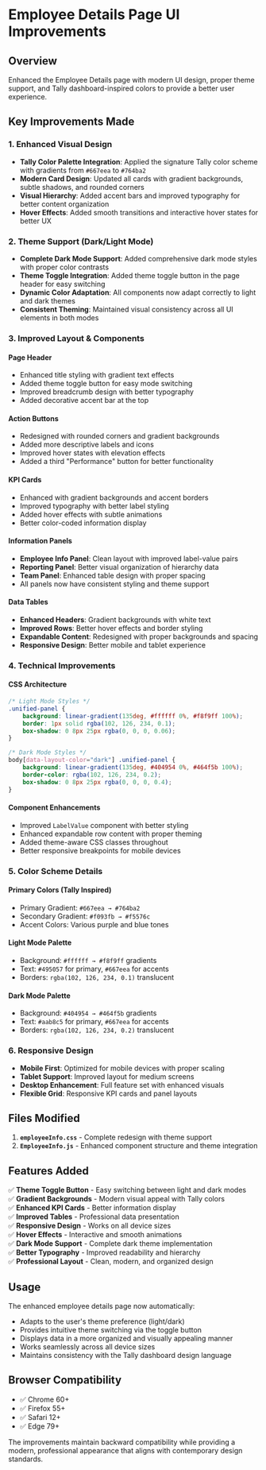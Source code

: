 # Employee Details Page UI Improvements

## Overview
Enhanced the Employee Details page with modern UI design, proper theme support, and Tally dashboard-inspired colors to provide a better user experience.

## Key Improvements Made

### 1. **Enhanced Visual Design**
- **Tally Color Palette Integration**: Applied the signature Tally color scheme with gradients from `#667eea` to `#764ba2`
- **Modern Card Design**: Updated all cards with gradient backgrounds, subtle shadows, and rounded corners
- **Visual Hierarchy**: Added accent bars and improved typography for better content organization
- **Hover Effects**: Added smooth transitions and interactive hover states for better UX

### 2. **Theme Support (Dark/Light Mode)**
- **Complete Dark Mode Support**: Added comprehensive dark mode styles with proper color contrasts
- **Theme Toggle Integration**: Added theme toggle button in the page header for easy switching
- **Dynamic Color Adaptation**: All components now adapt correctly to light and dark themes
- **Consistent Theming**: Maintained visual consistency across all UI elements in both modes

### 3. **Improved Layout & Components**

#### **Page Header**
- Enhanced title styling with gradient text effects
- Added theme toggle button for easy mode switching
- Improved breadcrumb design with better typography
- Added decorative accent bar at the top

#### **Action Buttons**
- Redesigned with rounded corners and gradient backgrounds
- Added more descriptive labels and icons
- Improved hover states with elevation effects
- Added a third "Performance" button for better functionality

#### **KPI Cards**
- Enhanced with gradient backgrounds and accent borders
- Improved typography with better label styling
- Added hover effects with subtle animations
- Better color-coded information display

#### **Information Panels**
- **Employee Info Panel**: Clean layout with improved label-value pairs
- **Reporting Panel**: Better visual organization of hierarchy data
- **Team Panel**: Enhanced table design with proper spacing
- All panels now have consistent styling and theme support

#### **Data Tables**
- **Enhanced Headers**: Gradient backgrounds with white text
- **Improved Rows**: Better hover effects and border styling
- **Expandable Content**: Redesigned with proper backgrounds and spacing
- **Responsive Design**: Better mobile and tablet experience

### 4. **Technical Improvements**

#### **CSS Architecture**
```css
/* Light Mode Styles */
.unified-panel {
    background: linear-gradient(135deg, #ffffff 0%, #f8f9ff 100%);
    border: 1px solid rgba(102, 126, 234, 0.1);
    box-shadow: 0 8px 25px rgba(0, 0, 0, 0.06);
}

/* Dark Mode Styles */
body[data-layout-color="dark"] .unified-panel {
    background: linear-gradient(135deg, #404954 0%, #464f5b 100%);
    border-color: rgba(102, 126, 234, 0.2);
    box-shadow: 0 8px 25px rgba(0, 0, 0, 0.4);
}
```

#### **Component Enhancements**
- Improved `LabelValue` component with better styling
- Enhanced expandable row content with proper theming
- Added theme-aware CSS classes throughout
- Better responsive breakpoints for mobile devices

### 5. **Color Scheme Details**

#### **Primary Colors (Tally Inspired)**
- Primary Gradient: `#667eea → #764ba2`
- Secondary Gradient: `#f093fb → #f5576c`
- Accent Colors: Various purple and blue tones

#### **Light Mode Palette**
- Background: `#ffffff → #f8f9ff` gradients
- Text: `#495057` for primary, `#667eea` for accents
- Borders: `rgba(102, 126, 234, 0.1)` translucent

#### **Dark Mode Palette**
- Background: `#404954 → #464f5b` gradients
- Text: `#aab8c5` for primary, `#667eea` for accents
- Borders: `rgba(102, 126, 234, 0.2)` translucent

### 6. **Responsive Design**
- **Mobile First**: Optimized for mobile devices with proper scaling
- **Tablet Support**: Improved layout for medium screens
- **Desktop Enhancement**: Full feature set with enhanced visuals
- **Flexible Grid**: Responsive KPI cards and panel layouts

## Files Modified

1. **`employeeInfo.css`** - Complete redesign with theme support
2. **`EmployeeInfo.js`** - Enhanced component structure and theme integration

## Features Added

✅ **Theme Toggle Button** - Easy switching between light and dark modes  
✅ **Gradient Backgrounds** - Modern visual appeal with Tally colors  
✅ **Enhanced KPI Cards** - Better information display  
✅ **Improved Tables** - Professional data presentation  
✅ **Responsive Design** - Works on all device sizes  
✅ **Hover Effects** - Interactive and smooth animations  
✅ **Dark Mode Support** - Complete dark theme implementation  
✅ **Better Typography** - Improved readability and hierarchy  
✅ **Professional Layout** - Clean, modern, and organized design  

## Usage

The enhanced employee details page now automatically:
- Adapts to the user's theme preference (light/dark)
- Provides intuitive theme switching via the toggle button
- Displays data in a more organized and visually appealing manner
- Works seamlessly across all device sizes
- Maintains consistency with the Tally dashboard design language

## Browser Compatibility

- ✅ Chrome 60+
- ✅ Firefox 55+
- ✅ Safari 12+
- ✅ Edge 79+

The improvements maintain backward compatibility while providing a modern, professional appearance that aligns with contemporary design standards.